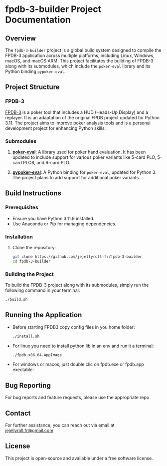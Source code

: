 # fpdb-3-builder Project Documentation

## Overview

The `fpdb-3-builder` project is a global build system designed to compile the FPDB-3 application across multiple platforms, including Linux, Windows, macOS, and macOS ARM. This project facilitates the building of FPDB-3 along with its submodules, which include the `poker-eval` library and its Python binding `pypoker-eval`.

## Project Structure

### FPDB-3

[FPDB-3](https://github.com/jejellyroll-fr/fpdb-3) is a poker tool that includes a HUD (Heads-Up Display) and a replayer. It is an adaptation of the original FPDB project updated for Python 3.11. The project aims to improve poker analysis tools and is a personal development project for enhancing Python skills.

### Submodules

1. **[poker-eval](https://github.com/jejellyroll-fr/poker-eval/)**: A library used for poker hand evaluation. It has been updated to include support for various poker variants like 5-card PLO, 5-card PLO8, and 6-card PLO.

2. **[pypoker-eval](https://github.com/jejellyroll-fr/pypoker-eval)**: A Python binding for `poker-eval`, updated for Python 3. The project plans to add support for additional poker variants.

## Build Instructions

### Prerequisites

- Ensure you have Python 3.11.9 installed.
- Use Anaconda or Pip for managing dependencies.

### Installation

1. Clone the repository:
   ```bash
   git clone https://github.com/jejellyroll-fr/fpdb-3-builder
   cd fpdb-3-builder
   ```


### Building the Project

To build the FPDB-3 project along with its submodules, simply run the following command in your terminal:

```bash
./build.sh
```

## Running the Application

- Before starting FPDB3 copy config files in you home folder:
  ```bash
  ./install.sh 
  ```
- For linux you need to install python lib in an env and run it a terminal:
  ```bash
  ./fpdb-x86_64.AppImage
  ```
- For windows or macos, just double clic on fpdb.exe or fpdb.app exectable:


## Bug Reporting

For bug reports and feature requests, please use the appropriate repo

## Contact

For further assistance, you can reach out via email at jejellyroll.fr@gmail.com 

## License

This project is open-source and available under a free software license.
